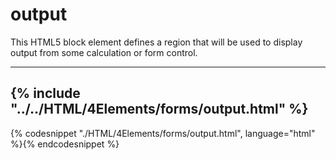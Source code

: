 # output

This HTML5 block element defines a region that will be used to display output from some calculation or form control.

---

{% include "../../HTML/4Elements/forms/output.html" %}
---

{% codesnippet "./HTML/4Elements/forms/output.html", language="html" %}{% endcodesnippet %}


